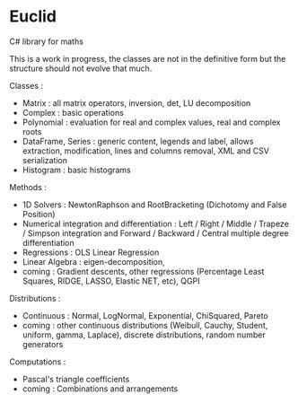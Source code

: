 # Euclid
C# library for maths

This is a work in progress, the classes are not in the definitive form but the structure should not evolve that much.

Classes :
- Matrix : all matrix operators, inversion, det, LU decomposition
- Complex : basic operations
- Polynomial : evaluation for real and complex values, real and complex roots
- DataFrame, Series : generic content, legends and label, allows extraction, modification, lines and columns removal, XML and CSV serialization
- Histogram : basic histograms

Methods :
- 1D Solvers : NewtonRaphson and RootBracketing (Dichotomy and False Position)
- Numerical integration and differentiation : Left / Right / Middle / Trapeze / Simpson integration and Forward / Backward / Central multiple degree differentiation
- Regressions : OLS Linear Regression
- Linear Algebra : eigen-decomposition, 
- coming : Gradient descents, other regressions (Percentage Least Squares, RIDGE, LASSO, Elastic NET, etc), QGPI

Distributions :
- Continuous : Normal, LogNormal, Exponential, ChiSquared, Pareto
- coming : other continuous distributions (Weibull, Cauchy, Student, uniform, gamma, Laplace), discrete distributions, random number generators

Computations :
- Pascal's triangle coefficients
- coming : Combinations and arrangements
